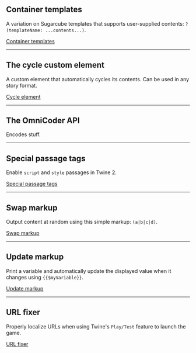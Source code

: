 ## Container templates

A variation on Sugarcube templates that supports user-supplied contents: `?(templateName: ...contents...)`.

[Container templates](container-template-markup)

***

## The cycle custom element

A custom element that automatically cycles its contents. Can be used in any story format.

[Cycle element](cycle-element)

***

## The OmniCoder API

Encodes stuff.

***

## Special passage tags

Enable `script` and `style` passages in Twine 2.

[Special passage tags](special-passage-tags)

***

## Swap markup

Output content at random using this simple markup: `(a|b|c|d)`. 

[Swap markup](swap-markup)

***

## Update markup

Print a variable and automatically update the displayed value when it changes using `{{$myVariable}}`.

[Update markup](update-markup)

***

## URL fixer

Properly localize URLs when using Twine's `Play/Test` feature to launch the game.

[URL fixer](URLfixer)